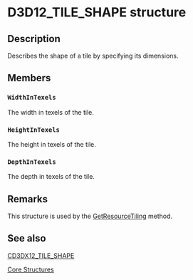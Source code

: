 # D3D12_TILE_SHAPE structure

## Description

Describes the shape of a tile by specifying its dimensions.

## Members

### `WidthInTexels`

The width in texels of the tile.

### `HeightInTexels`

The height in texels of the tile.

### `DepthInTexels`

The depth in texels of the tile.

## Remarks

This structure is used by the [GetResourceTiling](https://learn.microsoft.com/windows/desktop/api/d3d12/nf-d3d12-id3d12device-getresourcetiling) method.

## See also

[CD3DX12_TILE_SHAPE](https://learn.microsoft.com/windows/desktop/direct3d12/cd3dx12-tile-shape)

[Core Structures](https://learn.microsoft.com/windows/desktop/direct3d12/direct3d-12-structures)